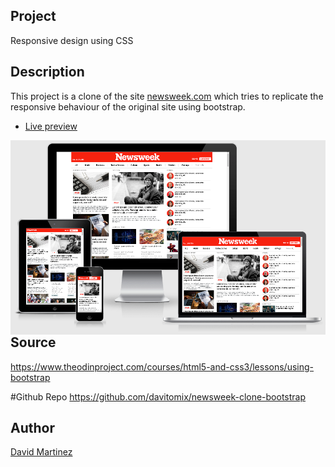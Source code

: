 ## Project
Responsive design using CSS

## Description
This project is a clone of the site [newsweek.com](https://newsweek.com/) which tries to replicate the responsive behaviour of the original site using bootstrap.

* [Live preview](https://davitomix.github.io/newsweek-clone-bootstrap/)

<img  align="right" src="design/screencapture.png">

## Source
https://www.theodinproject.com/courses/html5-and-css3/lessons/using-bootstrap

#Github Repo
https://github.com/davitomix/newsweek-clone-bootstrap


## Author
[David Martinez](https://github.com/davitomix)

